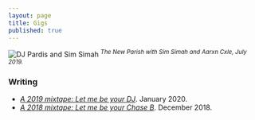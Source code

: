 ```yaml
---
layout: page
title: Gigs
published: true
---
```


![DJ Pardis and Sim Simah](../files/pics/djpardis_simsimah.jpg)
<sup><i>The New Parish with Sim Simah and Aarxn Cxle, July 2019.</i></sup>

### Writing

- <em><a href="https://medium.com/@djpardis/a-2019-mixtape-6a910e8b4771" target="_blank">A 2019 mixtape: Let me be your DJ</a></em>. January 2020.
- <em><a href="https://medium.com/@djpardis/a-2018-mixtape-fac340db5e11" target="_blank">A 2018 mixtape: Let me be your Chase B</a></em>. December 2018.
